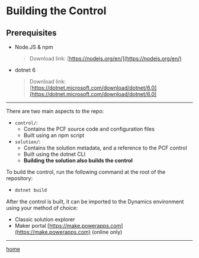 # Building the Control

## Prerequisites
- Node.JS & npm
  > Download link: [https://nodejs.org/en/](https://nodejs.org/en/)
- dotnet 6
  > Download link: [https://dotnet.microsoft.com/download/dotnet/6.0](https://dotnet.microsoft.com/download/dotnet/6.0)

---

There are two main aspects to the repo:
- `control/`:
  - Contains the PCF source code and configuration files
  - Built using an npm script
- `solution/`:
  - Contains the solution metadata, and a reference to the PCF control
  - Built using the dotnet CLI
  - **Building the solution also builds the control**

To build the control, run the following command at the root of the repository:
- ```sh
  dotnet build
  ```

After the control is built, it can be imported to the Dynamics environment using your method of choice:
- Classic solution explorer
- Maker portal [https://make.powerapps.com](https://make.powerapps.com) (online only)

---

[home](../readme.md)